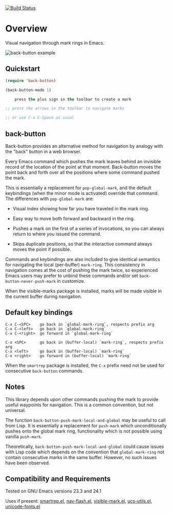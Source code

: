 [![Build Status](https://secure.travis-ci.org/rolandwalker/back-button.png)](http://travis-ci.org/rolandwalker/back-button)

Overview
========

Visual navigation through mark rings in Emacs.

![back-button example](https://raw.github.com/rolandwalker/back-button/master/back_button_example.png)

Quickstart
----------

```lisp
(require 'back-button)

(back-button-mode 1)

	press the plus sign in the toolbar to create a mark

;; press the arrows in the toolbar to navigate marks

;; or use C-x C-Space as usual
```

back-button
-----------

Back-button provides an alternative method for navigation by
analogy with the "back" button in a web browser.

Every Emacs command which pushes the mark leaves behind an
invisible record of the location of the point at that moment.
Back-button moves the point back and forth over all the positions
where some command pushed the mark.

This is essentially a replacement for `pop-global-mark`, and the
default keybindings (when the minor mode is activated) override
that command.  The differences with `pop-global-mark` are:

* Visual index showing how far you have traveled in the
  mark ring.

* Easy way to move both forward and backward in the ring.

* Pushes a mark on the first of a series of invocations, so you
  can always return to where you issued the command.

* Skips duplicate positions, so that the interactive command
  always moves the point if possible.

Commands and keybindings are also included to give identical
semantics for navigating the local (per-buffer) `mark-ring`.  This
consistency in navigation comes at the cost of pushing the mark
twice, so experienced Emacs users may prefer to unbind these
commands and/or set `back-button-never-push-mark` in customize.

When the visible-marks package is installed, marks will be
made visible in the current buffer during navigation.

Default key bindings
--------------------

	C-x C-<SPC>    go back in `global-mark-ring`, respects prefix arg  
	C-x C-<left>   go back in `global-mark-ring`  
	C-x C-<right>  go forward in `global-mark-ring`  

	C-x <SPC>      go back in (buffer-local) `mark-ring`, respects prefix arg  
	C-x <left>     go back in (buffer-local) `mark-ring`  
	C-x <right>    go forward in (buffer-local) `mark-ring`  

When the `smartrep` package is installed, the `C-x` prefix need
not be used for consecutive `back-button` commands.

Notes
-----

This library depends upon other commands pushing the mark to
provide useful waypoints for navigation.  This is a common
convention, but not universal.

The function `back-button-push-mark-local-and-global` may be
useful to call from Lisp.  It is essentially a replacement for
`push-mark` which unconditionally pushes onto the global mark
ring, functionality which is not possible using vanilla
`push-mark`.

Theoretically, `back-button-push-mark-local-and-global` could
cause issues with Lisp code which depends on the convention that
`global-mark-ring` not contain consecutive marks in the same
buffer.  However, no such issues have been observed.

Compatibility and Requirements
------------------------------

Tested on GNU Emacs versions 23.3 and 24.1

Uses if present: [smartrep.el](http://github.com/myuhe/smartrep.el), [nav-flash.el](http://github.com/rolandwalker/nav-flash), [visible-mark.el](http://www.emacswiki.org/emacs/visible-mark.el),
[ucs-utils.el](http://github.com/rolandwalker/ucs-utils), [unicode-fonts.el](http://github.com/rolandwalker/unicode-fonts)
